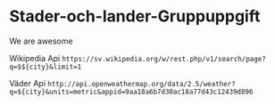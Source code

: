 # Stader-och-lander-Gruppuppgift

We are awesome

Wikipedia Api
`https://sv.wikipedia.org/w/rest.php/v1/search/page?q=$${city}&limit=1`

Väder Api
`http://api.openweathermap.org/data/2.5/weather?q=${city}&units=metric&appid=9aa18a6b7d30ac18a77d43c12439d896`